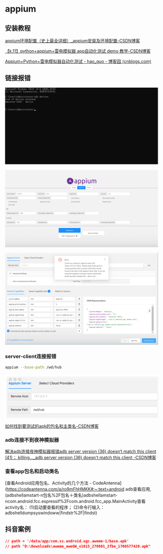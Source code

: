 # appium

## 安装教程

[appium环境配置（史上最全详细）_appium安装及环境配置-CSDN博客](https://blog.csdn.net/u013302168/article/details/122475805)

[【k.11】python+appium+雷电模拟器 app自动化测试 demo 教学-CSDN博客](https://blog.csdn.net/u010442381/article/details/114479291)

[Appium+Python+雷电模拟器自动化测试 - hao_guo - 博客园 (cnblogs.com)](https://www.cnblogs.com/1527275083gj/p/15032138.html)

## 链接报错

![image-20231126200922634](pics/appium/image-20231126200922634.png)

![image-20231126200850979](pics/appium/image-20231126200850979.png)

![image-20231126200830470](pics/appium/image-20231126200830470.png)

### server-client连接报错

```bash
appium --base-path /wd/hub 
```

![And use this setting in the Appium inspector](pics/appium/9wOT7.png)

[如何找到要测试的apk的包名和主类名-CSDN博客](https://blog.csdn.net/zhangchaoy/article/details/42744485)

### adb连接不到夜神模拟器

[解决adb连接夜神模拟器报错adb server version (36) doesn‘t match this client (41)； killing..._adb server version (36) doesn't match this client -CSDN博客](https://blog.csdn.net/qq_45015629/article/details/117950170)

### 查看app包名和启动类名

[查看Android应用包名、Activity的几个方法 - CodeAntenna](https://codeantenna.com/a/ro9mFhHMKK#:~:text=android adb查看应用,(adbshellamstart-n包名%2F包名＋类名)adbshellamstart-ncom.android.fcc.espressif%2Fcom.android.fcc_app.MainActivity查看activity名： (1)启动要查看的程序； (2)命令行输入：adbshelldumpsyswindoww|findstr%2F|findst)

## 抖音案例

```json
// path = '/data/app/com.ss.android.ugc.aweme-1/base.apk'
// path "D:\Downloads\aweme_aweGW_v1015_270801_2fbe_1700577420.apk"
```



